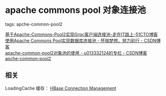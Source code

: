 # apache commons pool 对象连接池

tags: apche-common-pool2

[基于Apache-Commons-Pool2实现Grpc客户端连接池-走在IT路上-51CTO博客](https://blog.51cto.com/andrewli/2148179)  
[使用Apache Commons Pool实现数据库连接池 - 怀揣梦想，努力前行 - CSDN博客](https://blog.csdn.net/a19881029/article/details/81436193)  
[apache-common-pool2对象池的使用 - u013332124的专栏 - CSDN博客](https://blog.csdn.net/u013332124/article/details/81042375)  
[apche-common-pool2](http://commons.apache.org/proper/commons-pool/)  

## 相关

LoadingCache 缓存： [HBase Connection Management](http://richardstartin.uk/hbase-connection-management/)